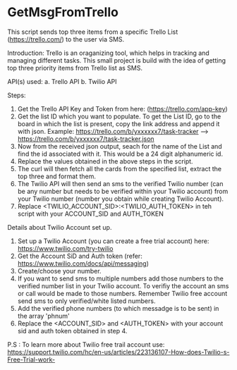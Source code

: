 # GetMsgFromTrello
This script sends top three items from a specific Trello List (https://trello.com/) to the user via SMS.


Introduction: Trello is an oraganizing tool, which helps in tracking and managing different tasks. This small project is build with the idea of getting top three priority items from Trello list as SMS.

API(s) used:
a. Trello API 
b. Twilio API 

Steps:

1. Get the Trello API Key and Token from here: (https://trello.com/app-key)
2. Get the list ID which you want to populate. To get the List ID, go to the board in which the list is present, copy the link address and append it with json.
Example: https://trello.com/b/yxxxxxx7/task-tracker --> https://trello.com/b/yxxxxxx7/task-tracker.json
3. Now from the received json output, seach for the name of the List and find the id associated with it. This would be a 24 digit alphanumeric id.
4. Replace the values obtained in the above steps in the script.
5. The curl will then fetch all the cards from the specified list, extract the top three and format them.
6. The Twilio API will then send an sms to the verified Twilio number (can be any number but needs to be verified within your Twilio account) from your Twilio number (number you obtain while creating Twilio Account).
7. Replace <TWILIO_ACCOUNT_SID>:<TWILIO_AUTH_TOKEN> in teh script with your ACCOUNT_SID and AUTH_TOKEN


Details about Twilio Account set up.
1. Set up a Twilio Account (you can create a free trial account) here: https://www.twilio.com/try-twilio
2. Get the Account SiD and Auth token (refer: https://www.twilio.com/docs/api/messaging)
3. Create/choose your number.
4. If you want to send sms to multiple numbers add those numbers to the verified number list in your Twilio account. To verifiy the account an sms or call would be made to those numbers.
   Remember Twilio free account send sms to only verified/white listed numbers.
5. Add the verified phone numbers (to which messadge is to be sent) in the array 'phnum'
6. Replace the <ACCOUNT_SID> and <AUTH_TOKEN> with your account sid and auth token obtained in step 4.

P.S : To learn more about Twilio free trail account use: https://support.twilio.com/hc/en-us/articles/223136107-How-does-Twilio-s-Free-Trial-work-
 
